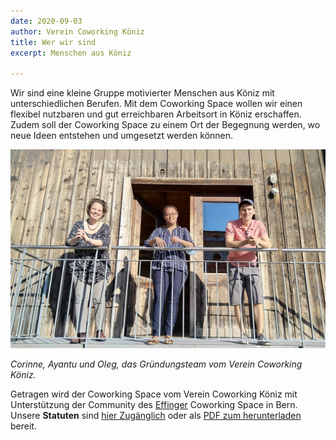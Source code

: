 ```yaml
---
date: 2020-09-03
author: Verein Coworking Köniz
title: Wer wir sind
excerpt: Menschen aus Köniz

---
```

Wir sind eine kleine Gruppe motivierter Menschen aus Köniz mit unterschiedlichen Berufen. Mit dem Coworking Space wollen wir einen flexibel nutzbaren und gut erreichbaren Arbeitsort in Köniz erschaffen. Zudem soll der Coworking Space zu einem Ort der Begegnung werden, wo neue Ideen entstehen und umgesetzt werden können.

![](/uploads/img_20200902_180516_c.jpg)

_Corinne, Ayantu und Oleg, das Gründungsteam vom Verein Coworking Köniz._

Getragen wird der Coworking Space vom Verein Coworking Köniz mit Unterstützung der  Community des [Effinger](https://www.effinger.ch/ "Effinger") Coworking Space in Bern. Unsere **Statuten** sind [hier Zugänglich](https://docs.google.com/document/d/e/2PACX-1vTiFtJcry2DLlY12xOjJZUEGrrk6RhVHQbUiBixHLeimtEMpyFR1F1KEyJLaV2HcopSS09CKe6u9xhx/pub "Statuten in Drive") oder als [PDF zum herunterladen](https://drive.google.com/file/d/1dLayk5xT4aWJ3hZItHwRnHyquBXUgoWL/view?usp=sharing "Statuten PDF") bereit.
